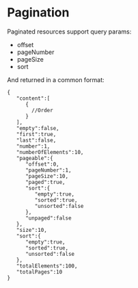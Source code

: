 # Pagination

Paginated resources support query params:
* offset
* pageNumber
* pageSize
* sort


And returned in a common format:
```
{
   "content":[
      {
        //Order
      }
   ],
   "empty":false,
   "first":true,
   "last":false,
   "number":1,
   "numberOfElements":10,
   "pageable":{
      "offset":0,
      "pageNumber":1,
      "pageSize":10,
      "paged":true,
      "sort":{
         "empty":true,
         "sorted":true,
         "unsorted":false
      },
      "unpaged":false
   },
   "size":10,
   "sort":{
      "empty":true,
      "sorted":true,
      "unsorted":false
   },
   "totalElements":100,
   "totalPages":10
}
```